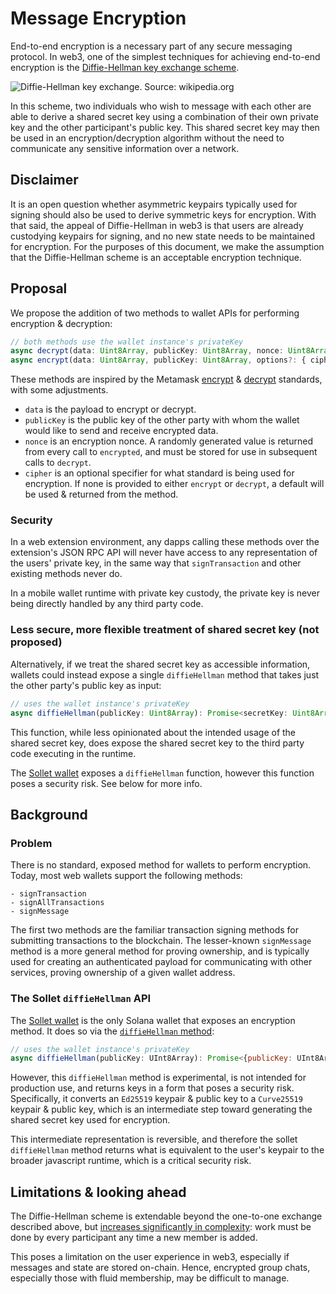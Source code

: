 # Message Encryption

End-to-end encryption is a necessary part of any secure messaging protocol. In web3, one of the simplest techniques for achieving end-to-end encryption is the [Diffie-Hellman key exchange scheme](https://en.wikipedia.org/wiki/Diffie–Hellman_key_exchange).

![Diffie-Hellman key exchange. Source: wikipedia.org](https://upload.wikimedia.org/wikipedia/commons/thumb/4/4c/Public_key_shared_secret.svg/500px-Public_key_shared_secret.svg.png)

In this scheme, two individuals who wish to message with each other are able to derive a shared secret key using a combination of their own private key and the other participant's public key. This shared secret key may then be used in an encryption/decryption algorithm without the need to communicate any sensitive information over a network.

## Disclaimer

It is an open question whether asymmetric keypairs typically used for signing should also be used to derive symmetric keys for encryption. With that said, the appeal of Diffie-Hellman in web3 is that users are already custodying keypairs for signing, and no new state needs to be maintained for encryption. For the purposes of this document, we make the assumption that the Diffie-Hellman scheme is an acceptable encryption technique.

## Proposal

We propose the addition of two methods to wallet APIs for performing encryption & decryption:

```javascript
// both methods use the wallet instance's privateKey
async decrypt(data: Uint8Array, publicKey: Uint8Array, nonce: Uint8Array, options?: { cipher?: enum }): Promise<{data: Uint8Array, cipher: enum }> {}
async encrypt(data: Uint8Array, publicKey: Uint8Array, options?: { cipher?: enum }): Promise<{data: Uint8Array, nonce: Uint8Array, cipher: enum }> {}
```

These methods are inspired by the Metamask [encrypt](https://metamask.github.io/eth-sig-util/modules.html#encrypt) & [decrypt](https://metamask.github.io/eth-sig-util/modules.html#decrypt) standards, with some adjustments.

- `data` is the payload to encrypt or decrypt.
- `publicKey` is the public key of the other party with whom the wallet would like to send and receive encrypted data.
- `nonce` is an encryption nonce. A randomly generated value is returned from every call to `encrypted`, and must be stored for use in subsequent calls to `decrypt`.
- `cipher` is an optional specifier for what standard is being used for encryption. If none is provided to either `encrypt` or `decrypt`, a default will be used & returned from the method.

### Security

In a web extension environment, any dapps calling these methods over the extension's JSON RPC API will never have access to any representation of the users' private key, in the same way that `signTransaction` and other existing methods never do.

In a mobile wallet runtime with private key custody, the private key is never being directly handled by any third party code.

### Less secure, more flexible treatment of shared secret key (not proposed)

Alternatively, if we treat the shared secret key as accessible information, wallets could instead expose a single `diffieHellman` method that takes just the other party's public key as input:

```javascript
// uses the wallet instance's privateKey
async diffieHellman(publicKey: Uint8Array): Promise<secretKey: Uint8Array> {}
```

This function, while less opinionated about the intended usage of the shared secret key, does expose the shared secret key to the third party code executing in the runtime.

The [Sollet wallet](https://sollet.io) exposes a `diffieHellman` function, however this function poses a security risk. See below for more info.

## Background

### Problem

There is no standard, exposed method for wallets to perform encryption. Today, most web wallets support the following methods:

```
- signTransaction
- signAllTransactions
- signMessage
```

The first two methods are the familiar transaction signing methods for submitting transactions to the blockchain. The lesser-known `signMessage` method is a more general method for proving ownership, and is typically used for creating an authenticated payload for communicating with other services, proving ownership of a given wallet address.

### The Sollet `diffieHellman` API

The [Sollet wallet](https://sollet.io) is the only Solana wallet that exposes an encryption method. It does so via the [`diffieHellman` method](https://github.com/project-serum/spl-token-wallet/tree/0a4c2a00c09f2ce690dce686990a32b15e836f03/src/utils/diffie-hellman):

```javascript
// uses the wallet instance's privateKey
async diffieHellman(publicKey: UInt8Array): Promise<{publicKey: UInt8Array, secretKey: UInt8Array}> {}
```

However, this `diffieHellman` method is experimental, is not intended for production use, and returns keys in a form that poses a security risk. Specifically, it converts an `Ed25519` keypair & public key to a `Curve25519` keypair & public key, which is an intermediate step toward generating the shared secret key used for encryption.

This intermediate representation is reversible, and therefore the sollet `diffieHellman` method returns what is equivalent to the user's keypair to the broader javascript runtime, which is a critical security risk.

## Limitations & looking ahead

The Diffie-Hellman scheme is extendable beyond the one-to-one exchange described above, but [increases significantly in complexity](https://crypto.stackexchange.com/a/1027): work must be done by every participant any time a new member is added.

This poses a limitation on the user experience in web3, especially if messages and state are stored on-chain. Hence, encrypted group chats, especially those with fluid membership, may be difficult to manage.
